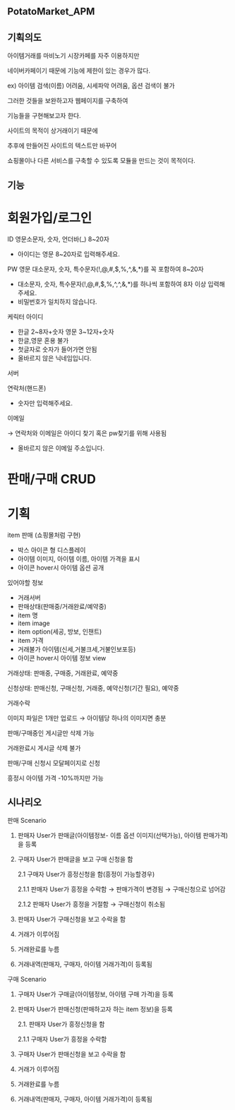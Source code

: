 ## PotatoMarket_APM

## 기획의도

아이템거래를 마비노기 시장카페를 자주 이용하지만

네이버카페이기 때문에 기능에 제한이 있는 경우가 많다.

ex) 아이템 검색(이름) 어려움, 시세파악 어려움, 옵션 검색이 불가

그러한 것들을 보완하고자 웹페이지를 구축하여

기능들을 구현해보고자 한다.

사이트의 목적이 상거래이기 때문에

추후에 만들어진 사이트의 텍스트만 바꾸어

쇼핑몰이나 다른 서비스를 구축할 수 있도록 모듈을 만드는 것이 목적이다.

## 기능

# 회원가입/로그인

ID 영문소문자, 숫자, 언더바(_) 8~20자

- 아이디는 영문 8~20자로 입력해주세요.

PW 영문 대소문자, 숫자, 특수문자(!,@,#,$,%,^,&,*)를 꼭 포함하여 8~20자

- 대소문자, 숫자, 특수문자(!,@,#,$,%,^,^,&,*)를 하나씩 포함하여 8자 이상 입력해주세요.
- 비밀번호가 일치하지 않습니다.

케릭터 아이디 

- 한글 2~8자+숫자 영문 3~12자+숫자
- 한글,영문 혼용 불가
- 첫글자로 숫자가 들어가면 안됨
- 올바르지 않은 닉네임입니다.

서버

연락처(핸드폰)

- 숫자만 입력해주세요.

이메일

→ 연락처와 이메일은 아이디 찾기 혹은 pw찾기를 위해 사용됨

- 올바르지 않은 이메일 주소입니다.

# 판매/구매 CRUD

# 기획

item 판매 (쇼핑몰처럼 구현)

- 박스 아이콘 형 디스플레이
- 아이템 이미지, 아이템 이름, 아이템 가격을 표시
- 아이콘 hover시 아이템 옵션 공개

있어야할 정보

- 거래서버
- 판매상태(판매중/거래완료/예약중)
- item 명
- item image
- item option(세공, 방보, 인챈트)
- item 가격
- 거래불가 아이템(신세,거불크세,거불인보포등)
- 아이콘 hover시 아이템 정보 view

거래상태: 판매중, 구매중, 거래완료, 예약중

신청상태: 판매신청, 구매신청, 거래중, 예약신청(기간 필요), 예약중

거래수락

이미지 파일은 1개만 업로드 → 아이템당 하나의 이미지면 충분

 판매/구매중인 게시글만 삭제 가능

거래완료시 게시글 삭제 불가

판매/구매 신청시 모달페이지로 신청

흥정시 아이템 가격 -10%까지만 가능

## 시나리오

판매 Scenario

1. 판매자 User가 판매글(아이템정보- 이름 옵션 이미지(선택가능), 아이템 판매가격)을 등록
2. 구매자 User가 판매글을 보고 구매 신청을 함

    2.1 구매자 User가 흥정신청을 함(흥정이 가능할경우)

    2.1.1 판매자 User가 흥정을 수락함 → 판매가격이 변경됨 → 구매신청으로 넘어감

    2.1.2 판매자 User가 흥정을 거절함 → 구매신청이 취소됨

3. 판매자 User가 구매신청을 보고 수락을 함
4. 거래가 이루어짐
5. 거래완료를 누름
6. 거래내역(판매자, 구매자, 아이템 거래가격)이 등록됨

구매 Scenario

1. 구매자 User가 구매글(아이템정보, 아이템 구매 가격)을 등록
2. 판매자 User가 판매신청(판매하고자 하는 item 정보)을 등록

    2.1. 판매자 User가 흥정신청을 함

    2.1.1 구매자 User가 흥정을 수락함

3. 구매자 User가 판매신청을 보고 수락을 함
4. 거래가 이루어짐
5. 거래완료를 누름
6. 거래내역(판매자, 구매자, 아이템 거래가격)이 등록됨


